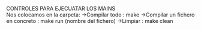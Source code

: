 CONTROLES PARA EJECUATAR LOS MAINS </br>
Nos colocamos en la carpeta: 
                            ->Compilar todo : make 
                            ->Compilar un fichero en concreto : make run (nombre del fichero) ->Limpiar : make clean
